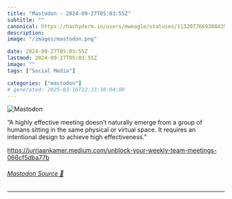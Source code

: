 ```yaml
---
title: "Mastodon - 2024-09-27T05:03:55Z"
subtitle: ""
canonical: https://hachyderm.io/users/mweagle/statuses/113207766930843512
description:
image: "/images/mastodon.png"

date: 2024-09-27T05:03:55Z
lastmod: 2024-09-27T05:03:55Z
image: ""
tags: ["Social Media"]

categories: ["mastodon"]
# generated: 2025-03-16T12:33:30-04:00
---
```

![Mastodon](/images/mastodon.png)

<p>“A highly effective meeting doesn’t naturally emerge from a group of humans sitting in the same physical or virtual space. It requires an intentional design to achieve high effectiveness.”</p><p><a href="https://jurriaankamer.medium.com/unblock-your-weekly-team-meetings-066cf5dba77b" target="_blank" rel="nofollow noopener noreferrer" translate="no"><span class="invisible">https://</span><span class="ellipsis">jurriaankamer.medium.com/unblo</span><span class="invisible">ck-your-weekly-team-meetings-066cf5dba77b</span></a></p>


###### [Mastodon Source 🐘](https://hachyderm.io/@mweagle/113207766930843512)

___
